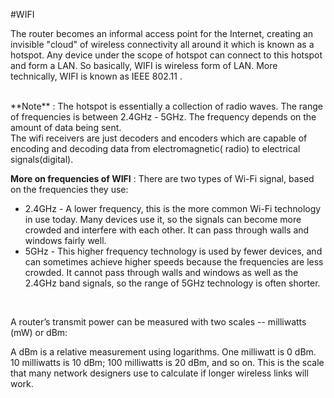#WIFI  

The router becomes an informal access point for the Internet, creating an invisible "cloud" of wireless connectivity all around it which is known as a hotspot. Any device under the scope of hotspot can connect to this hotspot and form a LAN. So basically, WIFI is wireless form of LAN. More technically, WIFI is known as IEEE 802.11 . 

</br>
**Note** : The hotspot is essentially a collection of radio waves. The range of frequencies is between 2.4GHz - 5GHz. The frequency depends on the amount of data being sent.  

</br>
The wifi receivers are just decoders and encoders which are capable of encoding and decoding data from electromagnetic(
radio) to electrical signals(digital).    

**More on frequencies of WIFI** : 
There are two types of Wi-Fi signal, based on the frequencies they use:

- 2.4GHz - A lower frequency, this is the more common Wi-Fi technology in use today. Many devices use it, so the signals can become more crowded and interfere with each other. It can pass through walls and windows fairly well.
- 5GHz - This higher frequency technology is used by fewer devices, and can sometimes achieve higher speeds because the frequencies are less crowded. It cannot pass through walls and windows as well as the 2.4GHz band signals, so the range of 5GHz technology is often shorter. 

</br>

A router’s transmit power can be measured with two scales -- milliwatts (mW) or dBm:

A dBm is a relative measurement using logarithms. One milliwatt is 0 dBm. 10 milliwatts is 10 dBm; 100 milliwatts is 20 dBm, and so on. This is the scale that many network designers use to calculate if longer wireless links will work.
